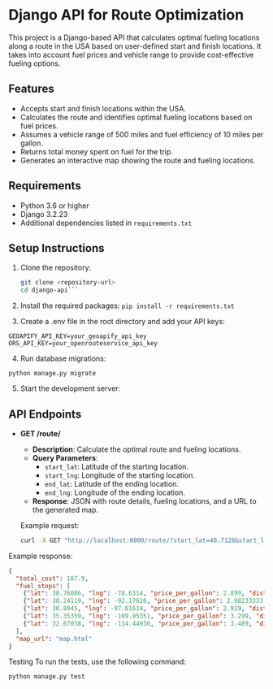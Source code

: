 # Django API for Route Optimization

This project is a Django-based API that calculates optimal fueling locations along a route in the USA based on user-defined start and finish locations. It takes into account fuel prices and vehicle range to provide cost-effective fueling options.

## Features

- Accepts start and finish locations within the USA.
- Calculates the route and identifies optimal fueling locations based on fuel prices.
- Assumes a vehicle range of 500 miles and fuel efficiency of 10 miles per gallon.
- Returns total money spent on fuel for the trip.
- Generates an interactive map showing the route and fueling locations.

## Requirements

- Python 3.6 or higher
- Django 3.2.23
- Additional dependencies listed in `requirements.txt`

## Setup Instructions

1. Clone the repository:

   ```sh
   git clone <repository-url>
   cd django-api```

2. Install the required packages:
   ```pip install -r requirements.txt```

3. Create a .env file in the root directory and add your API keys:

```
GEOAPIFY_API_KEY=your_geoapify_api_key
ORS_API_KEY=your_openrouteservice_api_key
```

4. Run database migrations:

```python manage.py migrate```

5. Start the development server:

## API Endpoints

- **GET /route/**

  - **Description**: Calculate the optimal route and fueling locations.
  - **Query Parameters**:
    - `start_lat`: Latitude of the starting location.
    - `start_lng`: Longitude of the starting location.
    - `end_lat`: Latitude of the ending location.
    - `end_lng`: Longitude of the ending location.
  - **Response**: JSON with route details, fueling locations, and a URL to the generated map.

  Example request:
  ```sh
  curl -X GET "http://localhost:8000/route/?start_lat=40.7128&start_lng=-74.0060&end_lat=34.0522&end_lng=-118.2437"

Example response:

```json
{
  "total_cost": 187.9,
  "fuel_stops": [
    {"lat": 38.76086, "lng": -78.6314, "price_per_gallon": 2.899, "distance_from_start": 257.6},
    {"lat": 30.24119, "lng": -92.17626, "price_per_gallon": 2.98233333, "distance_from_start": 925.7},
    {"lat": 30.8045, "lng": -97.61614, "price_per_gallon": 2.919, "distance_from_start": 1420.1},
    {"lat": 35.35359, "lng": -109.05351, "price_per_gallon": 3.299, "distance_from_start": 2077.6},
    {"lat": 32.67038, "lng": -114.44936, "price_per_gallon": 3.489, "distance_from_start": 2577.8}
  ],
  "map_url": "map.html"
}
```

Testing
To run the tests, use the following command:

```
python manage.py test
```
